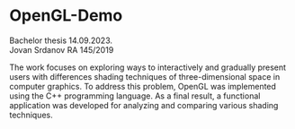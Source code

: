 # OpenGL-Demo

Bachelor thesis 14.09.2023.  
Jovan Srdanov RA 145/2019   

The work focuses on exploring ways to interactively and gradually present users with differences shading techniques of three-dimensional space in computer graphics. To address this problem, OpenGL was implemented using the C++ programming language. As a final result, a functional application was developed for analyzing and comparing various shading techniques.
